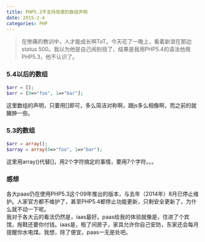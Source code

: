 ```yaml
---
title: PHP5.3不支持简便的数组声明
date: 2015-2-4
categories: PHP
---
```

>在惨痛的教训中，人才能成长啊ToT。今天花了一晚上，看着新浪在那边status 500。我以为他是自己闹别扭了，结果是我用PHP5.4的语法他用PHP5.3，他不认识了。


### 5.4以后的数组
```PHP
$arr = [];
$arr = [0=>"foo", 1=>"bar"];
```
这里数组的声明，只要用[]即可，多么简洁对称啊，跟js多么相像啊，而之前的就臃肿一些。

### 5.3的数组
```PHP
$arr = array();
$array = array(0=>"foo", 1=>"bar");
```
这里用array()代替[]，用2个字符搞定的事情，要用7个字符。。。

### 感想

各大paas仍在使用PHP5.3这个09年推出的版本，与去年（2014年）8月已停止维护。人家官方都不维护了，甚至PHP5.4都停止功能更新，只剩安全更新了，为什么就不动一下呢。  
我对于各大云的看法仍然是，iaas最好。paas给我的体验就像是，住进了个宾馆，拖鞋还要你付钱。iaas是，租了间房子，家具允许你自己安防，东家还会每月提醒你水电煤。我想，除了便宜，paas一无是处吧。
